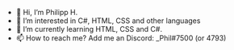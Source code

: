 - 👋 Hi, I’m Philipp H.
- 👀 I’m interested in C#, HTML, CSS and other languages 
- 🌱 I’m currently learning HTML, CSS and C#. 
- 📫 How to reach me? Add me an Discord: _Phil#7500 (or 4793)

<!---
PhilXi/PhilXi is a ✨ special ✨ repository because its `README.md` (this file) appears on your GitHub profile.
You can click the Preview link to take a look at your changes.
--->
